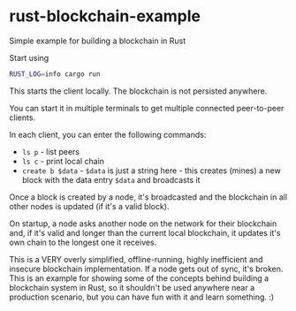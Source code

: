 # rust-blockchain-example

Simple example for building a blockchain in Rust

Start using

```bash
RUST_LOG=info cargo run
```

This starts the client locally. The blockchain is not persisted anywhere.

You can start it in multiple terminals to get multiple connected peer-to-peer clients.

In each client, you can enter the following commands:

* `ls p` - list peers
* `ls c` - print local chain
* `create b $data` - `$data` is just a string here - this creates (mines) a new block with the data entry `$data` and broadcasts it

Once a block is created by a node, it's broadcasted and the blockchain in all other nodes is updated (if it's a valid block).

On startup, a node asks another node on the network for their blockchain and, if it's valid and longer than the current local blockchain, it updates it's own chain to the longest one it receives.


This is a VERY overly simplified, offline-running, highly inefficient and insecure blockchain implementation. If a node gets out of sync, it's broken. This is an example for showing some of the concepts behind building a blockchain system in Rust, so it shouldn't be used anywhere near a production scenario, but you can have fun with it and learn something. :)
